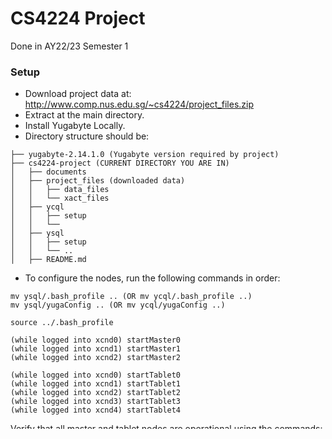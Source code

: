 # CS4224 Project 
Done in AY22/23 Semester 1

### Setup
* Download project data at: http://www.comp.nus.edu.sg/~cs4224/project_files.zip
* Extract at the main directory.
* Install Yugabyte Locally.
* Directory structure should be:
```
├── yugabyte-2.14.1.0 (Yugabyte version required by project)
├── cs4224-project (CURRENT DIRECTORY YOU ARE IN)
│   ├── documents
│   ├── project_files (downloaded data)
│   │   ├── data_files
│   │   └── xact_files
│   ├── ycql
│   │   ├── setup
│   │   └── 
│   ├── ysql
│   │   ├── setup
│   │   └── ..
│   ├── README.md
```
* To configure the nodes, run the following commands in order:
```
mv ysql/.bash_profile .. (OR mv ycql/.bash_profile ..)
mv ysql/yugaConfig .. (OR mv ycql/yugaConfig ..)

source ../.bash_profile

(while logged into xcnd0) startMaster0
(while logged into xcnd1) startMaster1
(while logged into xcnd2) startMaster2

(while logged into xcnd0) startTablet0
(while logged into xcnd1) startTablet1
(while logged into xcnd2) startTablet2
(while logged into xcnd3) startTablet3
(while logged into xcnd4) startTablet4
```
Verify that all master and tablet nodes are operational using the commands:
```
yugaMasters
yugaTablets
```
* To populate the YSQL database, run the following command while in the cs4224-project directory:
```
chmod 777 ./ysql/setup/init.sh
./ysql/setup/init.sh
```
* To populate the YCQL database, while in the cs4224-project directory, download version 0.0.27 of cassandra loader using wget:
```
wget https://github.com/brianmhess/cassandra-loader/releases/download/v0.0.27/cassandra-loader
```
* Next, run the following commands:
```
chmod 777 cassandra-loader
chmod 777 ./ycql/setup/init.sh
./ycql/setup/init.sh
```
* Finally, to execute transactions in YSQL or YCQL, enter the relevant folder run the command:
```
node ./ysql/server.js 
OR
node ./ycql/server.js
